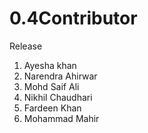 # 0.4Contributor
Release


1. Ayesha khan
2. Narendra Ahirwar
3. Mohd Saif Ali
4. Nikhil Chaudhari
5. Fardeen Khan
6. Mohammad Mahir
